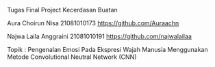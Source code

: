 Tugas Final Project Kecerdasan Buatan

Aura Choirun Nisa     21081010173 https://github.com/Auraachn

Najwa Laila Anggraini 21081010191 https://github.com/najwalailaa

Topik : Pengenalan Emosi Pada Ekspresi Wajah Manusia Menggunakan Metode Convolutional Neutral Network (CNN)
